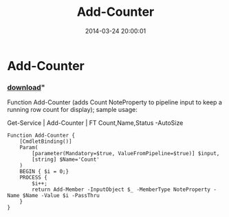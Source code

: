 ﻿---
pid:            5016
parent:         0
children:       
poster:         BillBarry
title:          Add-Counter
date:           2014-03-24 20:00:01
format:         posh
---

# Add-Counter

### [download](5016.ps1)"

Function Add-Counter (adds Count NoteProperty to pipeline input to keep a running row count for display); sample usage:

Get-Service | Add-Counter | FT Count,Name,Status -AutoSize

```posh
Function Add-Counter {
    [CmdletBinding()]
    Param(
        [parameter(Mandatory=$true, ValueFromPipeline=$true)] $input,
        [string] $Name='Count'
    )
    BEGIN { $i = 0;}
    PROCESS {
        $i++;
        return Add-Member -InputObject $_ -MemberType NoteProperty -Name $Name -Value $i -PassThru
    }
}

```
